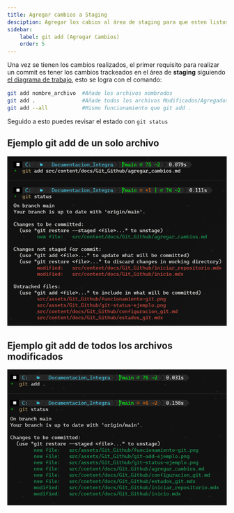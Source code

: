 ```yaml
---
title: Agregar cambios a Staging
desciption: Agregar los cabios al área de staging para que esten listos a su postior commit
sidebar:
    label: git add (Agregar Cambios)
    order: 5
---
```


Una vez se tienen los cambios realizados, el primer requisito para realizar un commit es tener los cambios trackeados en el área de **staging** siguiendo [el diagrama de trabajo](/Documentacion_Integra/git_github/inicio#como-funciona-git), esto se logra con el comando:

```bash
git add nombre_archivo  #Añade los archivos nombrados
git add .               #Añade todos los archivos Modificados/Agregados
git add --all           #Mismo funcionamiento que git add .
```

Seguido a esto puedes revisar el estado con `git status`

## Ejemplo git add de un solo archivo
![Ejemplo de git add a un archivo](../../../assets/Git_Github/git-add-ejemplo.png)

## Ejemplo git add de todos los archivos modificados
![Ejemplo de git add a todos los archivos](../../../assets/Git_Github/git-add-todos-ejemplo.png)


